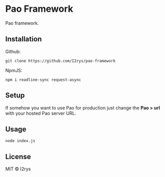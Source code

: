 # Pao Framework
Pao framework.

## Installation
Github:
```
git clone https://github.com/I2rys/pao-framework
```

NpmJS:
```
npm i readline-sync request-async
```

## Setup
If somehow you want to use Pao for production just change the **Pao > url** with your hosted Pao server URL.

## Usage
```
node index.js
```

## License
MIT © I2rys